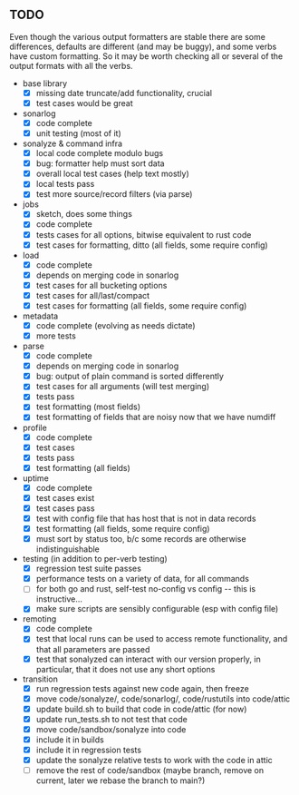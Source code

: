 ## TODO

Even though the various output formatters are stable there are some differences, defaults are
different (and may be buggy), and some verbs have custom formatting.  So it may be worth checking
all or several of the output formats with all the verbs.

* base library
  - [x] missing date truncate/add functionality, crucial
  - [x] test cases would be great
* sonarlog
  - [x] code complete
  - [x] unit testing (most of it)
* sonalyze & command infra
  - [x] local code complete modulo bugs
  - [x] bug: formatter help must sort data
  - [x] overall local test cases (help text mostly)
  - [x] local tests pass
  - [x] test more source/record filters (via parse)
* jobs
  - [x] sketch, does some things
  - [x] code complete
  - [x] tests cases for all options, bitwise equivalent to rust code
  - [x] test cases for formatting, ditto (all fields, some require config)
* load
  - [x] code complete
  - [x] depends on merging code in sonarlog
  - [x] test cases for all bucketing options
  - [x] test cases for all/last/compact
  - [x] test cases for formatting (all fields, some require config)
* metadata
  - [x] code complete (evolving as needs dictate)
  - [x] more tests
* parse
  - [x] code complete
  - [x] depends on merging code in sonarlog
  - [x] bug: output of plain command is sorted differently
  - [x] test cases for all arguments (will test merging)
  - [x] tests pass
  - [x] test formatting (most fields)
  - [x] test formatting of fields that are noisy now that we have numdiff
* profile
  - [x] code complete
  - [x] test cases
  - [x] tests pass
  - [x] test formatting (all fields)
* uptime
  - [x] code complete
  - [x] test cases exist
  - [x] test cases pass
  - [x] test with config file that has host that is not in data records
  - [x] test formatting (all fields, some require config)
  - [x] must sort by status too, b/c some records are otherwise indistinguishable
* testing (in addition to per-verb testing)
  - [x] regression test suite passes
  - [x] performance tests on a variety of data, for all commands
  - [ ] for both go and rust, self-test no-config vs config -- this is instructive...
  - [x] make sure scripts are sensibly configurable (esp with config file)
* remoting
  - [x] code complete
  - [x] test that local runs can be used to access remote functionality, and that all parameters are passed
  - [x] test that sonalyzed can interact with our version properly, in particular, that it does not use any short options
* transition
  - [x] run regression tests against new code again, then freeze
  - [x] move code/sonalyze/, code/sonarlog/, code/rustutils into code/attic
  - [x] update build.sh to build that code in code/attic (for now)
  - [x] update run_tests.sh to not test that code
  - [x] move code/sandbox/sonalyze into code
  - [x] include it in builds
  - [x] include it in regression tests
  - [x] update the sonalyze relative tests to work with the code in attic
  - [ ] remove the rest of code/sandbox (maybe branch, remove on current, later we rebase the branch to main?)
